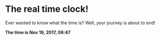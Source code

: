# The real time clock!

Ever wanted to know what the time is? Well, your journey is about to end!

**The time is Nov 19, 2017, 06:47**